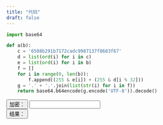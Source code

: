 ```yaml
---
title: "代码"
draft: false
---
```


```python
import base64

def a(b):
    c = '6508b291b7172cadc9987137f8683f67'
    d = list(ord(i) for i in c)
    e = list(ord(i) for i in b)
    f = []
    for i in range(0, len(b)):
        f.append((255 & e[i]) + (255 & d[i % 32]))
    g = '.' + '.'.join(list(str(i) for i in f))
    return base64.b64encode(g.encode('UTF-8')).decode()
```

<script src="https://cdn.jsdelivr.net/npm/js-base64@3.7.2/base64.min.js"></script>
<script type="module"src="https://cdn.jsdelivr.net/npm/url-js@2.0.0-u/dist/url.min.js">
    import URLJS from 'url-js';
</script>

<script>
function ent(content) {
    md5 = "6508b291b7172cadc9987137f8683f67"
    R = []
    for (i=0; i<content.length; ++i) {
        C = content.charCodeAt(i)
        M = md5.charCodeAt(i%32)
        R.push(C+M)
    }
    R = '.'+R.join('.')
    return Base64.encode(R)
}

function getURL() {
    url = document.getElementById("url").value

    switch(url) {
        case "bing":
            url = "https://www.bing.com"
            break
        case "baidu":
            url = "https://www.baidu.com"
            break
        case "cnki":
            url = "https://www.cnki.net"
    }

    protocol = URLJS.parseUrl(url, "protocol")
    protocol = protocol ? protocol.substring(0, protocol.length-1) : "https"
    hostname = URLJS.parseUrl(url, "hostname")
    hostname = hostname ? hostname : "www.bing.com" 
    pathname = URLJS.parseUrl(url, "pathname")
    pathname = pathname ? pathname : "/"
    search = URLJS.parseUrl(url, "search")
    search = search ? search : ""
    document.getElementById("result").innerHTML = `<a href='https://vpn.zcst.edu.cn/webvpn/${ent(protocol)}/${ent(hostname)}${pathname}${search}'>${url?url:"Search"}</a>`
}

function clearResult() {
    document.getElementById("result").innerHTML = ""
}
</script>

<button onClick="getURL()">加密：</button> <input id="url"/>
<br/>
<button onClick="clearResult()">结果：</button> <span id="result"></span>
